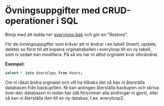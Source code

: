 # Övningsuppgifter med CRUD-operationer i SQL


Börja med att ladda ner [everyloop.bak](https://github.com/everyloop/NET24-Databases/tree/master/Resources/everyloop.bak)  och gör en "Restore".

För de övningsuppgifter som kräver att ni ändrar i en tabell (insert, update,
delete) se först till att kopiera orginaltabellen i everyloop till en ny tabell, som ni sedan kan modifiera. På så vis har ni alltid orginalet kvar oförändrat.


**Exempel:** 
``` SQL
select * into UsersCopy from Users;
```

Om ni råkat ändra orginalet och vill ha tillbaks det så kan ni återställa databasen
från backupfilen. Ni kan antingen återställa backupen och skriva över den
databasen ni redan har (då försvinner alla ändringar ni gjort), eller så kan ni
återställa den till en ny databas, t.ex. everyloop2.


